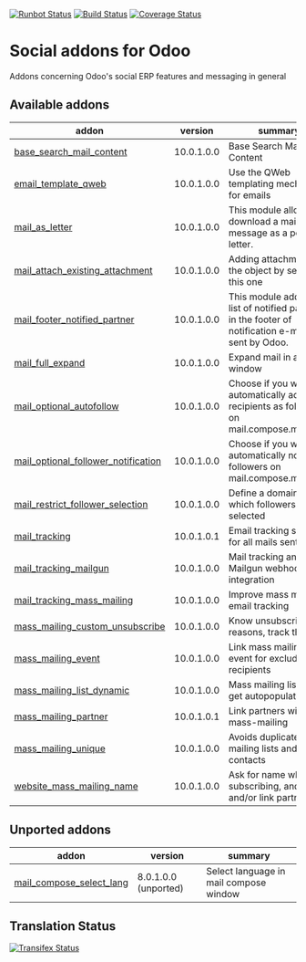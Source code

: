 [![Runbot Status](https://runbot.odoo-community.org/runbot/badge/flat/205/10.0.svg)](https://runbot.odoo-community.org/runbot/repo/github-com-oca-social-205)
[![Build Status](https://travis-ci.org/OCA/social.svg?branch=10.0)](https://travis-ci.org/OCA/social)
[![Coverage Status](https://coveralls.io/repos/OCA/social/badge.svg?branch=10.0)](https://coveralls.io/r/OCA/social?branch=10.0)

Social addons for Odoo
======================

Addons concerning Odoo's social ERP features and messaging in general

[//]: # (addons)

Available addons
----------------
addon | version | summary
--- | --- | ---
[base_search_mail_content](base_search_mail_content/) | 10.0.1.0.0 | Base Search Mail Content
[email_template_qweb](email_template_qweb/) | 10.0.1.0.0 | Use the QWeb templating mechanism for emails
[mail_as_letter](mail_as_letter/) | 10.0.1.0.0 | This module allows to download a mail message as a pdf letter.
[mail_attach_existing_attachment](mail_attach_existing_attachment/) | 10.0.1.0.0 | Adding attachment on the object by sending this one
[mail_footer_notified_partner](mail_footer_notified_partner/) | 10.0.1.0.0 | This module adds the list of notified partners in the footer of notification e-mails sent by Odoo.
[mail_full_expand](mail_full_expand/) | 10.0.1.0.0 | Expand mail in a big window
[mail_optional_autofollow](mail_optional_autofollow/) | 10.0.1.0.0 | Choose if you want to automatically add new recipients as followers on mail.compose.message
[mail_optional_follower_notification](mail_optional_follower_notification/) | 10.0.1.0.0 | Choose if you want to automatically notify followers on mail.compose.message
[mail_restrict_follower_selection](mail_restrict_follower_selection/) | 10.0.1.0.0 | Define a domain from which followers can be selected
[mail_tracking](mail_tracking/) | 10.0.1.0.1 | Email tracking system for all mails sent
[mail_tracking_mailgun](mail_tracking_mailgun/) | 10.0.1.0.0 | Mail tracking and Mailgun webhooks integration
[mail_tracking_mass_mailing](mail_tracking_mass_mailing/) | 10.0.1.0.0 | Improve mass mailing email tracking
[mass_mailing_custom_unsubscribe](mass_mailing_custom_unsubscribe/) | 10.0.1.0.0 | Know unsubscription reasons, track them
[mass_mailing_event](mass_mailing_event/) | 10.0.1.0.0 | Link mass mailing with event for excluding recipients
[mass_mailing_list_dynamic](mass_mailing_list_dynamic/) | 10.0.1.0.0 | Mass mailing lists that get autopopulated
[mass_mailing_partner](mass_mailing_partner/) | 10.0.1.0.1 | Link partners with mass-mailing
[mass_mailing_unique](mass_mailing_unique/) | 10.0.1.0.0 | Avoids duplicate mailing lists and contacts
[website_mass_mailing_name](website_mass_mailing_name/) | 10.0.1.0.0 | Ask for name when subscribing, and create and/or link partner


Unported addons
---------------
addon | version | summary
--- | --- | ---
[mail_compose_select_lang](mail_compose_select_lang/) | 8.0.1.0.0 (unported) | Select language in mail compose window

[//]: # (end addons)

Translation Status
------------------
[![Transifex Status](https://www.transifex.com/projects/p/OCA-social-10-0/chart/image_png)](https://www.transifex.com/projects/p/OCA-social-10-0)

